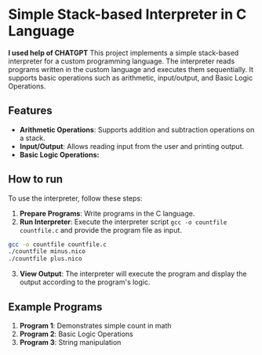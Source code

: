 # Simple Stack-based Interpreter in C Language

**I used help of CHATGPT**
This project implements a simple stack-based interpreter for a custom programming language. The interpreter reads programs written in the custom language and executes them sequentially. It supports basic operations such as arithmetic, input/output, and Basic Logic Operations. 

## Features

- **Arithmetic Operations**: Supports addition and subtraction operations on a stack.
- **Input/Output**: Allows reading input from the user and printing output.
- **Basic Logic Operations:**


## How to run

To use the interpreter, follow these steps:

1. **Prepare Programs**: Write programs in the C language.
2. **Run Interpreter**: Execute the interpreter script `gcc -o countfile countfile.c` and provide the program file as input.

```bash
gcc -o countfile countfile.c
./countfile minus.nico 
./countfile plus.nico   
```

3. **View Output**: The interpreter will execute the program and display the output according to the program's logic.

## Example Programs

1. **Program 1**: Demonstrates simple count in math 
2. **Program 2**: Basic Logic Operations
3. **Program 3**: String manipulation